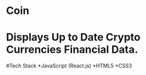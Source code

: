 # Coin
# Displays Up to Date Crypto Currencies Financial Data.

#Tech Stack
*JavaScript (React.js)
*HTML5
*CSS3
